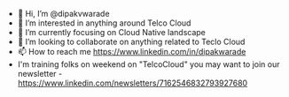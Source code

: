 - 👋 Hi, I’m @dipakvwarade
- 👀 I’m interested in anything around Telco Cloud
- 🌱 I’m currently focusing on Cloud Native landscape  
- 💞️ I’m looking to collaborate on anything related to Teclo Cloud
- 📫 How to reach me  https://www.linkedin.com/in/dipakwarade
- I'm training folks on weekend on "TelcoCloud" you may want to join our newsletter - https://www.linkedin.com/newsletters/7162546832793927680

<!---
dipakvwarade/dipakvwarade is a ✨ special ✨ repository because its `README.md` (this file) appears on your GitHub profile.
You can click the Preview link to take a look at your changes.
--->
